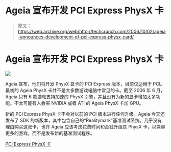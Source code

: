 # Ageia 宣布开发 PCI Express PhysX 卡

> 原文：<https://web.archive.org/web/http://techcrunch.com/2006/10/02/ageia-announces-development-of-pci-express-physx-card/>

# Ageia 宣布开发 PCI Express PhysX 卡

![](img/269a682ef940b45dba91247de499aced.png)

Ageia 宣布，他们将开发 PhysX 显卡的 PCI Express 版本，目前仅适用于 PCI。最初的 Ageia PhysX 卡并不是大多数游戏电脑中常见的卡。截至 2006 年 6 月，Ageia 只有 6 款游戏支持加速的 PhysX 引擎，并且没有为新的显卡增加太多功能。不太可能有人会买 NVIDIA 或者 ATI 的 Ageia PhysX 卡加 GPU。

新的 PCI Express PhysX 卡不会对以前的 PCI 版本进行任何升级。Ageia 今天还发布了 SDK 的新版本，其中包含自己的“Realitymark”基准测试系统。几乎没有理由购买这张卡，也许 Ageia 应该考虑花费时间和金钱升级其 PhysX 卡，以兼容更多的游戏，而不是发布新的基准测试程序。

[PCI Express PhysX 卡](https://web.archive.org/web/20210305013257/http://www.engadget.com/2006/10/02/ageia-building-pci-express-version-of-physx-card/)
